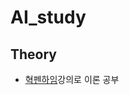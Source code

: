 # AI_study
## Theory
* [혁펜하임](https://www.youtube.com/watch?v=qvLOauLWsfo&list=PL_iJu012NOxdDZEygsVG4jS8srnSdIgdn&index=4)강의로 이론 공부
